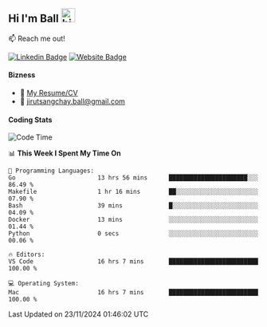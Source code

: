 ## Hi I'm Ball <img src="https://user-images.githubusercontent.com/1303154/88677602-1635ba80-d120-11ea-84d8-d263ba5fc3c0.gif" width="28px" height="28px" alt="hi">
 
:mailbox: Reach me out!

[![Linkedin Badge](https://img.shields.io/badge/-Jirut-0e76a8?style=flat&labelColor=0e76a8&logo=linkedin&logoColor=white)](https://www.linkedin.com/in/jirut-sangchay-338370251)
[![Website Badge](https://img.shields.io/badge/Website-184aa8?logo=website&logoColor=)](https://resume-jirut.web.app)

<!-- TODO: Add last video link -->
#### Bizness
- :paperclip: [My Resume/CV](https://github.com/Jirut01/Jirut01/blob/main/resume_jirut.pdf)
- :email: jirutsangchay.ball@gmail.com

#### Coding Stats


<!--START_SECTION:waka-->
![Code Time](http://img.shields.io/badge/Code%20Time-1%2C793%20hrs%2042%20mins-blue)

📊 **This Week I Spent My Time On** 

```text
💬 Programming Languages: 
Go                       13 hrs 56 mins      ██████████████████████░░░   86.49 % 
Makefile                 1 hr 16 mins        ██░░░░░░░░░░░░░░░░░░░░░░░   07.90 % 
Bash                     39 mins             █░░░░░░░░░░░░░░░░░░░░░░░░   04.09 % 
Docker                   13 mins             ░░░░░░░░░░░░░░░░░░░░░░░░░   01.44 % 
Python                   0 secs              ░░░░░░░░░░░░░░░░░░░░░░░░░   00.06 % 

🔥 Editors: 
VS Code                  16 hrs 7 mins       █████████████████████████   100.00 % 

💻 Operating System: 
Mac                      16 hrs 7 mins       █████████████████████████   100.00 % 
```


 Last Updated on 23/11/2024 01:46:02 UTC
<!--END_SECTION:waka-->
